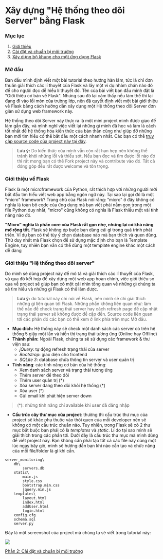 # Xây dựng "Hệ thống theo dõi Server" bằng Flask
### Mục lục
1. <a href="https://github.com/hoanvu/basic_flask_tutorial#mở-đầu">Giới thiệu</a>
2. <a href="https://github.com/hoanvu/basic_flask_tutorial/blob/master/1.%20C%C3%A0i%20%C4%91%E1%BA%B7t%20v%C3%A0%20chu%E1%BA%A9n%20b%E1%BB%8B%20m%C3%B4i%20tr%C6%B0%E1%BB%9Dng.md">Cài đặt và chuẩn bị môi trường</a>
3. <a href="https://github.com/hoanvu/basic_flask_tutorial/blob/master/2.%20X%C3%A2y%20d%E1%BB%B1ng%20b%E1%BB%99%20khung%20cho%20m%E1%BB%99t%20%E1%BB%A9ng%20d%E1%BB%A5ng%20Flask.md">Xây dựng bộ khung cho một ứng dụng Flask</a>

### Mở đầu
Ban đầu mình định viết một bài tutorial theo hướng hàn lâm, tức là chỉ đơn thuần giải thích các lí thuyết của Flask và lấy một ví dụ nhàm chán nào đó để cho người đọc dễ hiểu lí thuyết đó. Tên của bài viết ban đầu mình đặt là "Giới thiệu cơ bản về Flask". Nhưng sau đó lại cảm thấy nếu làm thế thì lại đang đi vào lối mòn của trường lớp, nên đã quyết định viết một bài giới thiệu về Flask bằng cách hướng dẫn xây dựng một Hệ thống theo dõi Server đơn giản sử dụng web framework này. 
 
Hệ thống theo dõi Server này thực ra là một mini project mình được giao để làm gần đây, và mình nghĩ việc viết lại những gì mình đã học và làm là cách tốt nhất để hệ thống hóa kiến thức của bản thân cũng như giúp đỡ những bạn mới tìm hiểu có thể bắt đầu một cách nhanh nhất. Các bạn có thể <a href="https://github.com/hoanvu/python_projects/tree/master/web/server_monitoring" target="_blank">truy cập source code của project này tại đây</a>.

> <strong>Lưu ý:</strong> Do kiến thức của mình vẫn còn rất hạn hẹp nên không thể tránh khỏi những lỗi và thiếu sót. Nếu bạn đọc và tìm được lỗi nào đó thì rất mong bạn có thể Fork project này và contribute vào đó. Tất cả đóng góp đều rất được welcome và tôn trọng.

### Giới thiệu về Flask
Flask là một microframework của Python, rất thích hợp với những người mới bắt đầu tìm hiểu viết web app bằng ngôn ngữ này. Tại sao lại gọi đó là một "micro" framework? Trang chủ của Flask nói rằng: "micro" ở đây không có nghĩa là toàn bộ code của ứng dụng mà bạn viết phải nằm gọn trong một file Python duy nhất, "micro" cũng không có nghĩa là Flask thiếu một vài tính năng nào đó. 

<strong>"Micro" nghĩa là phần core của Flask rất gọn nhẹ, nhưng lại có khả năng mở rộng tốt</strong>. Flask sẽ không ép buộc bạn dùng cái gì trong quá trình phát triển. Ví dụ bạn có thể tùy ý chọn database nào mà bạn thích và quen dùng. Thứ duy nhất mà Flask chọn để sử dụng mặc định cho bạn là Template Engine, tuy nhiên bạn vẫn có thể dùng một template engine khác một cách dễ dàng

### Giới thiệu "Hệ thống theo dõi server"
Do mình sẽ dùng project này để mô tả và giải thích các lí thuyết của Flask, và qua đó kết hợp để xây dựng một web app hoàn chỉnh, việc giới thiệu sơ qua về project sẽ giúp bạn có một cái nhìn tổng quan về những gì chúng ta sẽ tìm hiểu và những gì Flask có thể làm được.

> <strong>Lưu ý:</strong> do tutorial này chỉ nói về Flask, nên mình sẽ chỉ giải thích những gì liên quan tới Flask. Những phần không liên quan như: làm thế nào để check trạng thái server hay cách refresh page để cập nhật trạng thái server sẽ không được đề cập đến. Source code liên quan tới các phần đó các bạn có thể xem ở link phía trên mục Mở đầu.

- <strong>Mục đích:</strong> Hệ thống này sẽ check một danh sách các server có trên hệ thống 5 giây một lần và hiển thị trạng thái tương ứng (Online hay Offline)
- <strong>Thành phần:</strong> Ngoài Flask, chúng ta sẽ sử dụng các framework & thư viện sau:
	+ <em>jQuery</em>: tự động refresh trạng thái của server
	+ <em>Bootstrap</em>: giao diện cho frontend
	+ <em>SQLite 3</em>: database chứa thông tin server và user quản trị
- <strong>Tính năng</strong>: các tính năng cơ bản của hệ thống:
	+ Xem danh sách server và trạng thái tương ứng
	+ Thêm server để theo dõi
	+ Thêm user quản trị (*)
	+ Xóa server đang theo dõi khỏi hệ thống (*)
	+ Xóa user (*)
	+ Gửi email khi phát hiện server down

> (*): những tính năng chỉ available khi user đã đăng nhập

- <strong>Cấu trúc cây thư mục của project</strong>: thường thì cấu trúc thư mục của project sẽ khác phụ thuộc vào thói quen của mỗi developer nên sẽ không có một cấu trúc chuẩn nào. Tuy nhiên, trong Flask sẽ có 2 thư mục bắt buộc bạn phải có là <em>templates</em> và <em>static</em>. Lí do tại sao mình sẽ giải thích trong các phần tới. Dưới đây là cấu trúc thư mục mà mình dùng để viết project này. Bạn không cần phải tạo tất cả các file này cùng một lúc ngay bây giờ, mình sẽ hướng dẫn bạn khi nào cần tạo và chức năng của mỗi file/folder là gì khi cần.

```
server_monitoring\
	db\
		servers.db
	static\
		main.js
		style.css
		bootstrap.min.css
		jquery.min.js
	templates\
		layout.html
		index.html
		addUser.html
		login.html
	config.cfg
	schema.sql
	server.py
```
Đây là một screenshot của project mà chúng ta sẽ viết trong tutorial này:

<img src="https://lh3.googleusercontent.com/jEholXw_6GnVWd2hbG81UE_Wmxmod3eWQopflauI2Ho=w1160-h470-no">

<a href="https://github.com/hoanvu/basic_flask_tutorial/blob/master/1.%20C%C3%A0i%20%C4%91%E1%BA%B7t%20v%C3%A0%20chu%E1%BA%A9n%20b%E1%BB%8B%20m%C3%B4i%20tr%C6%B0%E1%BB%9Dng.md">Phần 2: Cài đặt và chuẩn bị môi trường</a>